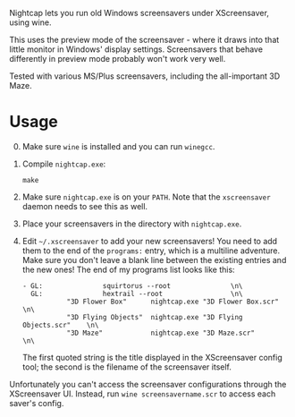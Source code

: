 Nightcap lets you run old Windows screensavers under XScreensaver, using wine.

This uses the preview mode of the screensaver - where it draws into that little monitor in Windows' display settings.
Screensavers that behave differently in preview mode probably won't work very well.

Tested with various MS/Plus screensavers, including the all-important 3D Maze.

# Usage

0. Make sure `wine` is installed and you can run `winegcc`.

1. Compile `nightcap.exe`:

    ```
    make
    ```

2. Make sure `nightcap.exe` is on your `PATH`. Note that the `xscreensaver` daemon needs to see this as well.

3. Place your screensavers in the directory with `nightcap.exe`.

4. Edit `~/.xscreensaver` to add your new screensavers! You need to add them to the end of the `programs:` entry, which is a multiline adventure. Make sure you don't leave a blank line between the existing entries and the new ones! The end of my programs list looks like this:

    ```
    - GL: 				squirtorus --root			    \n\
      GL: 				hextrail --root				    \n\
               "3D Flower Box"      nightcap.exe "3D Flower Box.scr"        \n\
               "3D Flying Objects"  nightcap.exe "3D Flying Objects.scr"    \n\
               "3D Maze"            nightcap.exe "3D Maze.scr"              \n\

    ```

    The first quoted string is the title displayed in the XScreensaver config tool; the second is the filename of the screensaver itself.

Unfortunately you can't access the screensaver configurations through the XScreensaver UI.
Instead, run `wine screensavername.scr` to access each saver's config.
